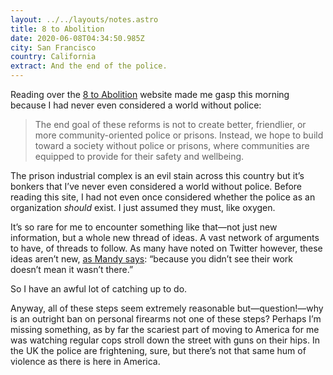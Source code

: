 ```yaml
---
layout: ../../layouts/notes.astro
title: 8 to Abolition
date: 2020-06-08T04:34:50.985Z
city: San Francisco
country: California
extract: And the end of the police.
---
```


Reading over the [8 to Abolition](https://www.8toabolition.com/) website made me gasp this morning because I had never even considered a world without police:

> The end goal of these reforms is not to create better, friendlier, or more community-oriented police or prisons. Instead, we hope to build toward a society without police or prisons, where communities are equipped to provide for their safety and wellbeing.

The prison industrial complex is an evil stain across this country but it’s bonkers that I’ve never even considered a world without police. Before reading this site, I had not even once considered whether the police as an organization _should_ exist. I just assumed they must, like oxygen.

It’s so rare for me to encounter something like that—not just new information, but a whole new thread of ideas. A vast network of arguments to have, of threads to follow. As many have noted on Twitter however, these ideas aren’t new, [as Mandy says](https://twitter.com/aworkinglibrary/status/1269742437267841025): “because you didn’t see their work doesn’t mean it wasn’t there.”

So I have an awful lot of catching up to do.

Anyway, all of these steps seem extremely reasonable but—question!—why is an outright ban on personal firearms not one of these steps? Perhaps I’m missing something, as by far the scariest part of moving to America for me was watching regular cops stroll down the street with guns on their hips. In the UK the police are frightening, sure, but there’s not that same hum of violence as there is here in America.
